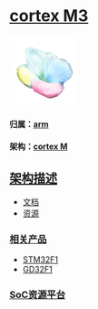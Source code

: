﻿# [cortex M3](https://github.com/sochub/CM3)
[![sites](SoC/SoC.png)](http://www.qitas.cn) 
#### 归属：[arm](https://github.com/sochub/arm) 
#### 架构：[cortex M](https://github.com/sochub/CM)

## [架构描述](https://github.com/sochub/CM3/wiki) 



* [文档](docs/)
* [资源](src/)


### [相关产品](https://github.com/sochub)

* [STM32F1](https://github.com/sochub/STM32F1)
* [GD32F1](https://github.com/sochub/AMD)

###  [SoC资源平台](https://github.com/sochub)